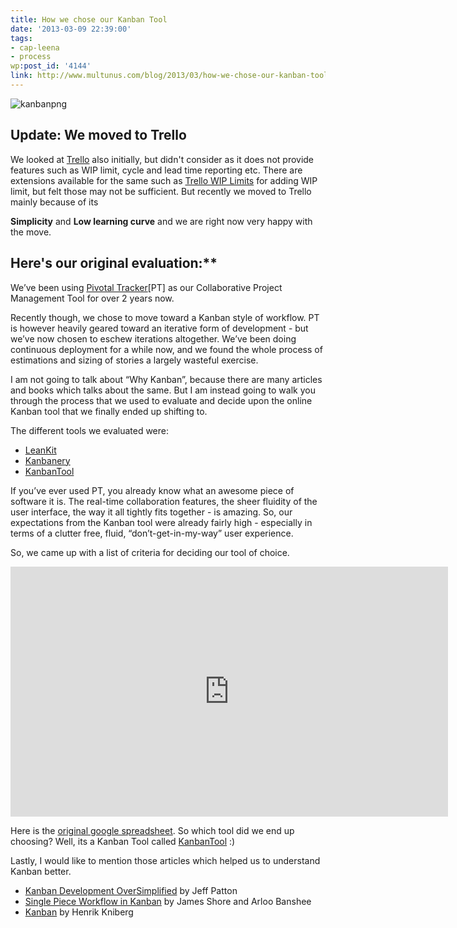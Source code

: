 ```yaml
---
title: How we chose our Kanban Tool
date: '2013-03-09 22:39:00'
tags:
- cap-leena
- process
wp:post_id: '4144'
link: http://www.multunus.com/blog/2013/03/how-we-chose-our-kanban-tool/
---
```


![kanbanpng](https://s3.amazonaws.com/multunus-website/uploads/2014/01/kanbanpng.png)

## Update: We moved to Trello
We looked at [Trello](https://trello.com) also initially, but didn't consider as it does not provide features such as WIP limit, cycle and lead time reporting etc. There are extensions available for the same such as 
[Trello WIP Limits](https://github.com/NateHark/TrelloWIPLimits) for adding WIP limit, but felt those may not be sufficient. But recently we moved to Trello mainly because of its 

**Simplicity** and **Low learning curve** and we are right now very happy with the move.

## Here's our original evaluation:**
We’ve been using [Pivotal Tracker](http://www.pivotaltracker.com/)[PT] as our Collaborative Project Management Tool for over 2 years now.

Recently though, we chose to move toward a Kanban style of workflow. PT is however heavily geared toward an iterative form of development - but we’ve now chosen to eschew iterations altogether. We’ve been doing continuous deployment for a while now, and we found the whole process of estimations and sizing of stories a largely wasteful exercise.

I am not going to talk about “Why Kanban”, because there are many articles and books which talks about the same. But I am instead going to walk you through the process that we used to evaluate and decide upon the online Kanban tool that we finally ended up shifting to.

The different tools we evaluated were:

- [LeanKit](http://leankit.com/)
- [Kanbanery](http://kanbanery.com/)
- [KanbanTool](http://kanbantool.com/)

If you’ve ever used PT, you already know what an awesome piece of software it is. The real-time collaboration features, the sheer fluidity of the user interface, the way it all tightly fits together - is amazing. So, our expectations from the Kanban tool were already fairly high - especially in terms of a clutter free, fluid, “don’t-get-in-my-way” user experience.

So, we came up with a list of criteria for deciding our tool of choice.

<iframe src="https://docs.google.com/spreadsheet/pub?key=0ApUPwJdQvqT_dEJuS25YZzMwWkJVc0NXWXhIbUhaQ1E&amp;output=html&amp;widget=true" width="700" height="400" frameborder="0"></iframe>

Here is the [original google spreadsheet](https://docs.google.com/spreadsheet/ccc?key=0ApUPwJdQvqT_dEJuS25YZzMwWkJVc0NXWXhIbUhaQ1E&usp=sharing). So which tool did we end up choosing? Well, its a Kanban Tool called 
[KanbanTool](http://kanbantool.com) :)

Lastly, I would like to mention those articles which helped us to understand Kanban better.

- [Kanban Development OverSimplified](http://www.agileproductdesign.com/blog/2009/kanban_over_simplified.html) by Jeff Patton
- [Single Piece Workflow in Kanban](http://www.infoq.com/presentations/Single-Piece-Flow-Kanban) by James Shore and Arloo Banshee
- [Kanban](http://www.crisp.se/gratis-material-och-guider/kanban) by Henrik Kniberg
